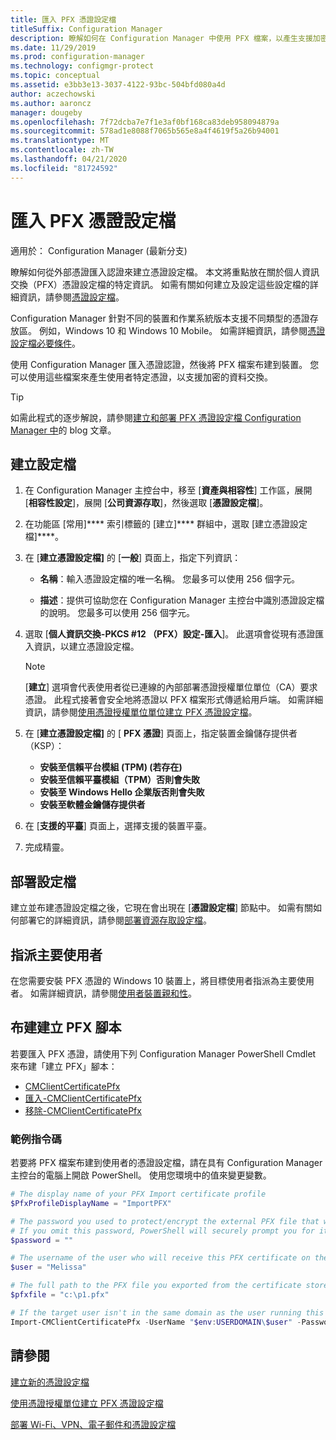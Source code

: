 ```yaml
---
title: 匯入 PFX 憑證設定檔
titleSuffix: Configuration Manager
description: 瞭解如何在 Configuration Manager 中使用 PFX 檔案，以產生支援加密資料交換的使用者特定憑證。
ms.date: 11/29/2019
ms.prod: configuration-manager
ms.technology: configmgr-protect
ms.topic: conceptual
ms.assetid: e3bb3e13-3037-4122-93bc-504bfd080a4d
author: aczechowski
ms.author: aaroncz
manager: dougeby
ms.openlocfilehash: 7f72dcba7e7f1e3af0bf168ca83deb958094879a
ms.sourcegitcommit: 578ad1e8088f7065b565e8a4f4619f5a26b94001
ms.translationtype: MT
ms.contentlocale: zh-TW
ms.lasthandoff: 04/21/2020
ms.locfileid: "81724592"
---
```

# <a name="import-pfx-certificate-profiles"></a>匯入 PFX 憑證設定檔

適用於：  Configuration Manager (最新分支)

瞭解如何從外部憑證匯入認證來建立憑證設定檔。 本文將重點放在關於個人資訊交換（PFX）憑證設定檔的特定資訊。 如需有關如何建立及設定這些設定檔的詳細資訊，請參閱[憑證設定檔](../../protect/deploy-use/introduction-to-certificate-profiles.md)。

Configuration Manager 針對不同的裝置和作業系統版本支援不同類型的憑證存放區。 例如，Windows 10 和 Windows 10 Mobile。 如需詳細資訊，請參閱[憑證設定檔必要條件](../../protect/plan-design/prerequisites-for-certificate-profiles.md)。

使用 Configuration Manager 匯入憑證認證，然後將 PFX 檔案布建到裝置。 您可以使用這些檔案來產生使用者特定憑證，以支援加密的資料交換。

> [!TIP]  
> 如需此程式的逐步解說，請參閱[建立和部署 PFX 憑證設定檔 Configuration Manager 中](https://blogs.technet.microsoft.com/karanrustagi/2015/09/01/how-to-create-and-deploy-pfx-certificate-profiles-in-configuration-manager/)的 blog 文章。  

## <a name="create-a-profile"></a>建立設定檔

1. 在 Configuration Manager 主控台中，移至 [**資產與相容性**] 工作區，展開 [**相容性設定**]，展開 [**公司資源存取**]，然後選取 [**憑證設定檔**]。

1. 在功能區 [常用]**** 索引標籤的 [建立]**** 群組中，選取 [建立憑證設定檔]****。

1. 在 [**建立憑證設定檔]** 的 [**一般**] 頁面上，指定下列資訊：  

    - **名稱**：輸入憑證設定檔的唯一名稱。 您最多可以使用 256 個字元。  

    - **描述**：提供可協助您在 Configuration Manager 主控台中識別憑證設定檔的說明。 您最多可以使用 256 個字元。  

1. 選取 [**個人資訊交換-PKCS #12 （PFX）設定-匯入**]。 此選項會從現有憑證匯入資訊，以建立憑證設定檔。

    > [!NOTE]
    > [**建立**] 選項會代表使用者從已連線的內部部署憑證授權單位單位（CA）要求憑證。 此程式接著會安全地將憑證以 PFX 檔案形式傳遞給用戶端。 如需詳細資訊，請參閱[使用憑證授權單位單位建立 PFX 憑證設定檔](create-pfx-certificate-profiles.md)。

1. 在 [**建立憑證設定檔]** 的 [ **PFX 憑證**] 頁面上，指定裝置金鑰儲存提供者（KSP）：

    - **安裝至信賴平台模組 (TPM) (若存在)**  
    - **安裝至信賴平臺模組（TPM）否則會失敗**
    - **安裝至 Windows Hello 企業版否則會失敗**
    - **安裝至軟體金鑰儲存提供者**

1. 在 [**支援的平臺**] 頁面上，選擇支援的裝置平臺。

1. 完成精靈。

## <a name="deploy-the-profile"></a>部署設定檔

建立並布建憑證設定檔之後，它現在會出現在 [**憑證設定檔**] 節點中。 如需有關如何部署它的詳細資訊，請參閱[部署資源存取設定檔](../../protect/deploy-use/deploy-wifi-vpn-email-cert-profiles.md)。

## <a name="assign-primary-users"></a>指派主要使用者

在您需要安裝 PFX 憑證的 Windows 10 裝置上，將目標使用者指派為主要使用者。 如需詳細資訊，請參閱[使用者裝置親和性](../../apps/deploy-use/link-users-and-devices-with-user-device-affinity.md)。

## <a name="provision-a-create-pfx-script"></a>布建建立 PFX 腳本

若要匯入 PFX 憑證，請使用下列 Configuration Manager PowerShell Cmdlet 來布建「建立 PFX」腳本：

- [CMClientCertificatePfx](https://docs.microsoft.com/powershell/module/configurationmanager/get-cmclientcertificatepfx?view=sccm-ps)
- [匯入-CMClientCertificatePfx](https://docs.microsoft.com/powershell/module/configurationmanager/import-cmclientcertificatepfx?view=sccm-ps)
- [移除-CMClientCertificatePfx](https://docs.microsoft.com/powershell/module/configurationmanager/remove-cmclientcertificatepfx?view=sccm-ps)

### <a name="example-script"></a>範例指令碼

若要將 PFX 檔案布建到使用者的憑證設定檔，請在具有 Configuration Manager 主控台的電腦上開啟 PowerShell。 使用您環境中的值來變更變數。

``` PowerShell
# The display name of your PFX Import certificate profile
$PfxProfileDisplayName = "ImportPFX"

# The password you used to protect/encrypt the external PFX file that was created/exported from your certificate storage provider
# If you omit this password, PowerShell will securely prompt you for it. You can specify it as a parameter for process automation.
$password = ""

# The username of the user who will receive this PFX certificate on their device
$user = "Melissa"

# The full path to the PFX file you exported from the certificate store
$pfxfile = "c:\p1.pfx"

# If the target user isn't in the same domain as the user running this script, specify a different domain
Import-CMClientCertificatePfx -UserName "$env:USERDOMAIN\$user" -Password (ConvertTo-SecureString -String $password -AsPlainText -Force) -CertificateProfilePfx (Get-CMCertificateProfilePfx -Fast -Name $PfxProfileDisplayName) -Path $pfxfile
```

## <a name="see-also"></a>請參閱

[建立新的憑證設定檔](../../protect/deploy-use/create-certificate-profiles.md)

[使用憑證授權單位建立 PFX 憑證設定檔](create-pfx-certificate-profiles.md)

[部署 Wi-Fi、VPN、電子郵件和憑證設定檔](../../protect/deploy-use/deploy-wifi-vpn-email-cert-profiles.md)

